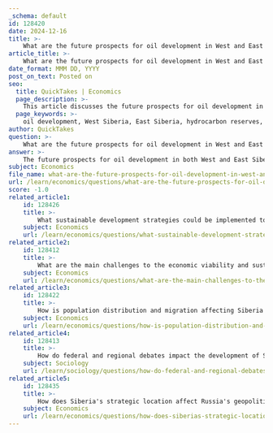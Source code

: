 ```yaml
---
_schema: default
id: 128420
date: 2024-12-16
title: >-
    What are the future prospects for oil development in West and East Siberia?
article_title: >-
    What are the future prospects for oil development in West and East Siberia?
date_format: MMM DD, YYYY
post_on_text: Posted on
seo:
  title: QuickTakes | Economics
  page_description: >-
    This article discusses the future prospects for oil development in West and East Siberia, highlighting the vast hydrocarbon reserves, infrastructural developments, and the challenges each region faces in optimizing oil production.
  page_keywords: >-
    oil development, West Siberia, East Siberia, hydrocarbon reserves, infrastructure challenges, logistical issues, oil production, future prospects, environmental challenges, global markets, investment opportunities, technological advancements
author: QuickTakes
question: >-
    What are the future prospects for oil development in West and East Siberia?
answer: >-
    The future prospects for oil development in both West and East Siberia are shaped by a combination of vast hydrocarbon reserves, ongoing infrastructural developments, and significant challenges.\n\n### West Siberia\nWest Siberia is recognized as the largest hydrocarbon basin in the world, with proven reserves of approximately 146 billion barrels of oil and over 1600 trillion cubic feet of gas. The region has a history of successful oil field development, which has led to the discovery of numerous giant fields. As existing fields mature and their productivity declines, there is a pressing need for new sources of oil. This has led to optimistic projections for the future, particularly as deeper potential in older areas is explored. The implementation of development programs has already resulted in significant infrastructure creation and the initiation of production and refining activities.\n\n### East Siberia\nIn contrast, East Siberia presents a more complex scenario. While it holds substantial hydrocarbon potential, logistical challenges, harsh physical environments, and geological complexities hinder development. The region comprises nearly 43% of Russia's territory, including the Sakha (Yakut) Republic, and has been identified as a key area for future oil production. There are ongoing efforts to create a unified system for oil and gas production and transport that would connect East Siberia with markets in the Pacific region, particularly through cooperation with countries like Japan.\n\n### Challenges and Opportunities\nBoth regions face significant challenges, including the need for improved infrastructure, investment, and technological advancements to overcome the harsh conditions and logistical issues. The development of new transport corridors and year-round navigation along the Northern Sea Route could enhance access and reduce costs, making oil extraction and transportation more viable.\n\nIn summary, while West Siberia is poised for continued development due to its established infrastructure and reserves, East Siberia's future prospects hinge on overcoming logistical and environmental challenges. Strategic investments and international cooperation will be crucial in unlocking the full potential of Siberia's oil resources.
subject: Economics
file_name: what-are-the-future-prospects-for-oil-development-in-west-and-east-siberia.md
url: /learn/economics/questions/what-are-the-future-prospects-for-oil-development-in-west-and-east-siberia
score: -1.0
related_article1:
    id: 128426
    title: >-
        What sustainable development strategies could be implemented to improve Siberia's growth?
    subject: Economics
    url: /learn/economics/questions/what-sustainable-development-strategies-could-be-implemented-to-improve-siberias-growth
related_article2:
    id: 128412
    title: >-
        What are the main challenges to the economic viability and sustainability of Siberian development?
    subject: Economics
    url: /learn/economics/questions/what-are-the-main-challenges-to-the-economic-viability-and-sustainability-of-siberian-development
related_article3:
    id: 128422
    title: >-
        How is population distribution and migration affecting Siberia's demographic landscape?
    subject: Economics
    url: /learn/economics/questions/how-is-population-distribution-and-migration-affecting-siberias-demographic-landscape
related_article4:
    id: 128413
    title: >-
        How do federal and regional debates impact the development of Siberia?
    subject: Sociology
    url: /learn/sociology/questions/how-do-federal-and-regional-debates-impact-the-development-of-siberia
related_article5:
    id: 128435
    title: >-
        How does Siberia's strategic location affect Russia's geopolitical strategies?
    subject: Economics
    url: /learn/economics/questions/how-does-siberias-strategic-location-affect-russias-geopolitical-strategies
---
```


&nbsp;